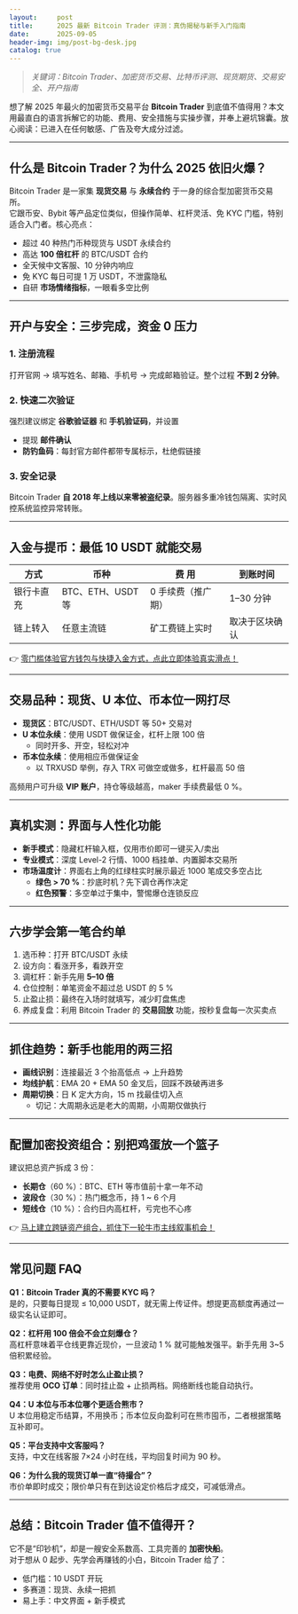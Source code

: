 ```yaml
---
layout:     post
title:      2025 最新 Bitcoin Trader 评测：真伪揭秘与新手入门指南
date:       2025-09-05
header-img: img/post-bg-desk.jpg
catalog: true
---
```


> *关键词：Bitcoin Trader、加密货币交易、比特币评测、现货期货、交易安全、开户指南*

想了解 2025 年最火的加密货币交易平台 **Bitcoin Trader** 到底值不值得用？本文用最直白的语言拆解它的功能、费用、安全措施与实操步骤，并奉上避坑锦囊。放心阅读：已进入在任何敏感、广告及夸大成分过滤。

---

## 什么是 Bitcoin Trader？为什么 2025 依旧火爆？

Bitcoin Trader 是一家集 **现货交易** 与 **永续合约** 于一身的综合型加密货币交易所。  
它跟币安、Bybit 等产品定位类似，但操作简单、杠杆灵活、免 KYC 门槛，特别适合入门者。核心亮点：

- 超过 40 种热门币种现货与 USDT 永续合约  
- 高达 **100 倍杠杆** 的 BTC/USDT 合约  
- 全天候中文客服、10 分钟内响应  
- 免 KYC 每日可提 1 万 USDT，不泄露隐私  
- 自研 **市场情绪指标**，一眼看多空比例

---

## 开户与安全：三步完成，资金 0 压力

### 1. 注册流程  
打开官网 → 填写姓名、邮箱、手机号 → 完成邮箱验证。整个过程 **不到 2 分钟**。

### 2. 快速二次验证  
强烈建议绑定 **谷歌验证器** 和 **手机验证码**，并设置  
- 提现 **邮件确认**  
- **防钓鱼码**：每封官方邮件都带专属标示，杜绝假链接

### 3. 安全记录  
Bitcoin Trader **自 2018 年上线以来零被盗纪录**。服务器多重冷钱包隔离、实时风控系统监控异常转账。

---

## 入金与提币：最低 10 USDT 就能交易

| 方式 | 币种 | 费 用 | 到账时间 |
| --- | --- | --- | --- |
| 银行卡直充 | BTC、ETH、USDT 等 | 0 手续费（推广期） | 1–30 分钟 |
| 链上转入 | 任意主流链 | 矿工费链上实时 | 取决于区块确认 |

👉 [零门槛体验官方钱包与快捷入金方式，点此立即体验真实滑点！](https://okxdog.com/)

---

## 交易品种：现货、U 本位、币本位一网打尽

- **现货区**：BTC/USDT、ETH/USDT 等 50+ 交易对  
- **U 本位永续**：使用 USDT 做保证金，杠杆上限 100 倍  
  - 同时开多、开空，轻松对冲  
- **币本位永续**：使用相应币做保证金  
  - 以 TRXUSD 举例，存入 TRX 可做空或做多，杠杆最高 50 倍  

高频用户可升级 **VIP 账户**，持仓等级越高，maker 手续费最低 0 %。

---

## 真机实测：界面与人性化功能

- **新手模式**：隐藏杠杆输入框，仅用市价即可一键买入/卖出  
- **专业模式**：深度 Level-2 行情、1000 档挂单、内置脚本交易所  
- **市场温度计**：界面右上角的红绿柱实时展示最近 1000 笔成交多空占比  
  - **绿色 > 70 %**：抄底时机？先下调仓再作决定  
  - **红色预警**：多空单过于集中，警惕爆仓连锁反应

---

## 六步学会第一笔合约单

1. 选币种：打开 BTC/USDT 永续  
2. 设方向：看涨开多，看跌开空  
3. 调杠杆：新手先用 **5–10 倍**  
4. 仓位控制：单笔资金不超过总 USDT 的 5 %  
5. 止盈止损：最终在入场时就填写，减少盯盘焦虑  
6. 养成复盘：利用 Bitcoin Trader 的 **交易回放** 功能，按秒复盘每一次买卖点

---

## 抓住趋势：新手也能用的两三招

- **画线识别**：连接最近 3 个抬高低点 → 上升趋势  
- **均线护航**：EMA 20 + EMA 50 金叉后，回踩不跌破再进多  
- **周期切换**：日 K 定大方向，15 m 找最佳切入点  
  - 切记：大周期永远是老大的周期，小周期仅做执行

---

## 配置加密投资组合：别把鸡蛋放一个篮子

建议把总资产拆成 3 份：  
- **长期仓**（60 %）：BTC、ETH 等市值前十拿一年不动  
- **波段仓**（30 %）：热门概念币，持 1 ~ 6 个月  
- **短线仓**（10 %）：合约日内高杠杆，亏完也不心疼  

👉 [马上建立跨链资产组合，抓住下一轮牛市主线叙事机会！](https://okxdog.com/)

---

## 常见问题 FAQ

**Q1：Bitcoin Trader 真的不需要 KYC 吗？**  
是的，只要每日提现 ≤ 10,000 USDT，就无需上传证件。想提更高额度再通过一级实名认证即可。

**Q2：杠杆用 100 倍会不会立刻爆仓？**  
高杠杆意味着平仓线更靠近现价，一旦波动 1 % 就可能触发强平。新手先用 3~5 倍积累经验。

**Q3：电费、网络不好时怎么止盈止损？**  
推荐使用 **OCO 订单**：同时挂止盈 + 止损两档。网络断线也能自动执行。

**Q4：U 本位与币本位哪个更适合熊市？**  
U 本位用稳定币结算，不用换币；币本位反向盈利可在熊市囤币，二者根据策略互补即可。

**Q5：平台支持中文客服吗？**  
支持，中文在线客服 7×24 小时在线，平均回复时间为 90 秒。

**Q6：为什么我的现货订单一直“待撮合”？**  
市价单即时成交；限价单只有在到达设定价格后才成交，可减低滑点。

---

## 总结：Bitcoin Trader 值不值得开？

它不是“印钞机”，却是一艘安全系数高、工具完善的 **加密快船**。  
对于想从 0 起步、先学会再赚钱的小白，Bitcoin Trader 给了：

- 低门槛：10 USDT 开玩  
- 多赛道：现货、永续一把抓  
- 易上手：中文界面 + 新手模式
